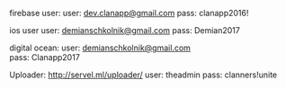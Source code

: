 firebase user:
user: dev.clanapp@gmail.com
pass: clanapp2016!

ios user
user: demianschkolnik@gmail.com
pass: Demian2017

digital ocean:
user: demianschkolnik@gmail.com                        
pass: Clanapp2017

Uploader:
http://servel.ml/uploader/
user: theadmin
pass: clanners!unite
